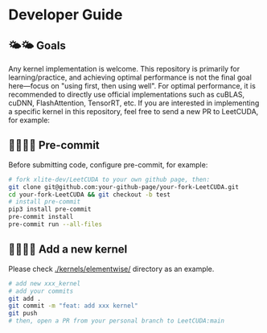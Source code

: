 # Developer Guide

## 🌤🌤 Goals
Any kernel implementation is welcome. This repository is primarily for learning/practice, and achieving optimal performance is not the final goal here—focus on "using first, then using well". For optimal performance, it is recommended to directly use official implementations such as cuBLAS, cuDNN, FlashAttention, TensorRT, etc. If you are interested in implementing a specific kernel in this repository, feel free to send a new PR to LeetCUDA, for example:

## 👨‍💻👨‍💻 Pre-commit

Before submitting code, configure pre-commit, for example:

```bash
# fork xlite-dev/LeetCUDA to your own github page, then:
git clone git@github.com:your-github-page/your-fork-LeetCUDA.git
cd your-fork-LeetCUDA && git checkout -b test
# install pre-commit
pip3 install pre-commit
pre-commit install
pre-commit run --all-files
```

## 👨‍💻👨‍💻 Add a new kernel
Please check [./kernels/elementwise/](./kernels/elementwise/) directory as an example.

```bash
# add new xxx_kernel
# add your commits
git add .
git commit -m "feat: add xxx kernel"
git push
# then, open a PR from your personal branch to LeetCUDA:main
```
